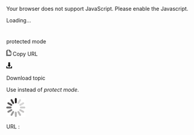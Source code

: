 Your browser does not support JavaScript. Please enable the Javascript.

Loading...

# 

protected mode

![Copy URL](media/protected-mode/Copy.png)
Copy URL

![Download](media/protected-mode/Download.png)

Download topic

Use instead of *protect mode*. 

![In progress](media/protected-mode/activity-large.gif)

URL :

